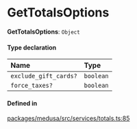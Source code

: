 # GetTotalsOptions

 **GetTotalsOptions**: `Object`

#### Type declaration

| Name | Type |
| :------ | :------ |
| `exclude_gift_cards?` | `boolean` |
| `force_taxes?` | `boolean` |

#### Defined in

[packages/medusa/src/services/totals.ts:85](https://github.com/medusajs/medusa/blob/3d9f5ae63/packages/medusa/src/services/totals.ts#L85)
